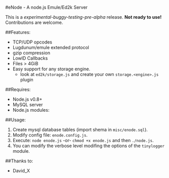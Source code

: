 #eNode - A node.js Emule/Ed2k Server

This is a *experimental-buggy-testing-pre-alpha* release. **Not ready to use!**
Contributions are welcome.

##Features:

* TCP/UDP opcodes
* Lugdunum/emule extended protocol
* gzip compression
* LowID Callbacks
* Files > 4GiB
* Easy support for any storage engine.
  * look at `ed2k/storage.js` and create your own `storage.<engine>.js` plugin

##Requires:

* Node.js v0.8+
* MySQL server
* Node.js modules:

##Usage:

1. Create mysql database tables (import shema in `misc/enode.sql`).
2. Modify config file: `enode.config.js`.
3. Execute: `node enode.js` -or- `chmod +x enode.js` and then `./node.js`.
4. You can modify the verbose level modifing the options of the `tinylogger` module.

##Thanks to:

* David_X
